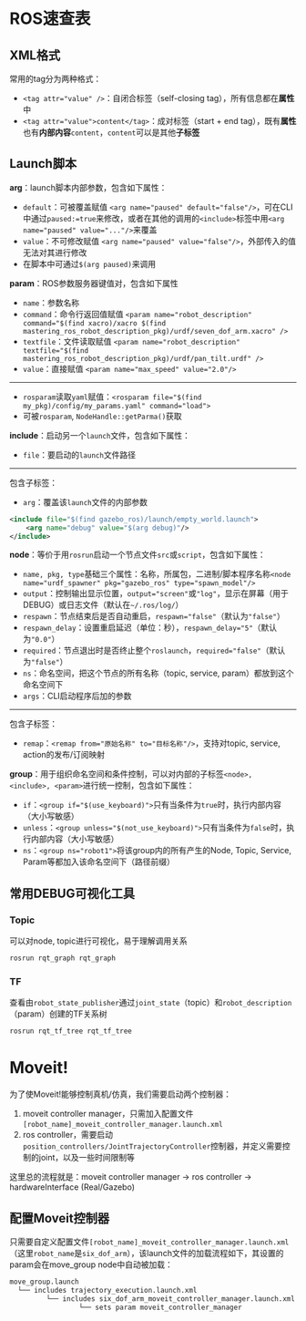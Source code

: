 # ROS速查表
## XML格式
常用的tag分为两种格式：
- `<tag attr="value" />`：自闭合标签（self-closing tag），所有信息都在**属性**中
- `<tag attr="value">content</tag>`：成对标签（start + end tag），既有**属性**也有**内部内容**`content`，`content`可以是其他**子标签**

## Launch脚本
**arg**：launch脚本内部参数，包含如下属性：
- `default`：可被覆盖赋值 `<arg name="paused" default="false"/>`，可在CLI中通过`paused:=true`来修改，或者在其他的调用的`<include>`标签中用`<arg name="paused" value="..."/>`来覆盖
- `value`：不可修改赋值 `<arg name="paused" value="false"/>`，外部传入的值无法对其进行修改
- 在脚本中可通过`$(arg paused)`来调用

**param**：ROS参数服务器键值对，包含如下属性
- `name`：参数名称
- `command`：命令行返回值赋值 `<param name="robot_description" command="$(find xacro)/xacro $(find mastering_ros_robot_description_pkg)/urdf/seven_dof_arm.xacro" />`
- `textfile`：文件读取赋值 `<param name="robot_description" textfile="$(find mastering_ros_robot_description_pkg)/urdf/pan_tilt.urdf" />`
- `value`：直接赋值 `<param name="max_speed" value="2.0"/>`
---
- `rosparam`读取`yaml`赋值：`<rosparam file="$(find my_pkg)/config/my_params.yaml" command="load">`
- 可被`rosparam`, `NodeHandle::getParma()`获取

**include**：启动另一个`launch`文件，包含如下属性：
- `file`：要启动的`launch`文件路径
---
包含子标签：
- `arg`：覆盖该`launch`文件的内部参数
```xml
<include file="$(find gazebo_ros)/launch/empty_world.launch">
    <arg name="debug" value="$(arg debug)"/>
</include>
```

**node**：等价于用`rosrun`启动一个节点文件`src`或`script`，包含如下属性：
- `name, pkg, type`基础三个属性：名称，所属包，二进制/脚本程序名称`<node name="urdf_spawner" pkg="gazebo_ros" type="spawn_model"/>`
- `output`：控制输出显示位置，`output="screen"`或`"log"`，显示在屏幕（用于DEBUG）或日志文件（默认在`~/.ros/log/`）
- `respawn`：节点结束后是否自动重启，`respawn="false"`（默认为`"false"`）
- `respawn_delay`：设置重启延迟（单位：秒），`respawn_delay="5"`（默认为`"0.0"`）
- `required`：节点退出时是否终止整个`roslaunch`，`required="false"`（默认为`"false"`）
- `ns`：命名空间，把这个节点的所有名称（topic, service, param）都放到这个命名空间下
- `args`：CLI启动程序后加的参数
---
包含子标签：
- `remap`：`<remap from="原始名称" to="目标名称"/>`，支持对topic, service, action的发布/订阅映射

**group**：用于组织命名空间和条件控制，可以对内部的子标签`<node>, <include>, <param>`进行统一控制，包含如下属性：
- `if`：`<group if="$(use_keyboard)">`只有当条件为`true`时，执行内部内容（大小写敏感）
- `unless`：`<group unless="$(not_use_keyboard)">`只有当条件为`false`时，执行内部内容（大小写敏感）
- `ns`：`<group ns="robot1">`将该group内的所有产生的Node, Topic, Service, Param等都加入该命名空间下（路径前缀）

## 常用DEBUG可视化工具
### Topic
可以对node, topic进行可视化，易于理解调用关系
```bash
rosrun rqt_graph rqt_graph
```
### TF
查看由`robot_state_publisher`通过`joint_state`（topic）和`robot_description`（param）创建的TF关系树
```bash
rosrun rqt_tf_tree rqt_tf_tree
```

# Moveit!
为了使Moveit!能够控制真机/仿真，我们需要启动两个控制器：
1. moveit controller manager，只需加入配置文件`[robot_name]_moveit_controller_manager.launch.xml`
2. ros controller，需要启动`position_controllers/JointTrajectoryController`控制器，并定义需要控制的joint，以及一些时间限制等

这里总的流程就是：moveit controller manager -> ros controller -> hardwareInterface (Real/Gazebo)

## 配置Moveit控制器
只需要自定义配置文件`[robot_name]_moveit_controller_manager.launch.xml`（这里`robot_name`是`six_dof_arm`），该launch文件的加载流程如下，其设置的param会在move_group node中自动被加载：
```bash
move_group.launch
  └── includes trajectory_execution.launch.xml
         └── includes six_dof_arm_moveit_controller_manager.launch.xml
                 └── sets param moveit_controller_manager
```
